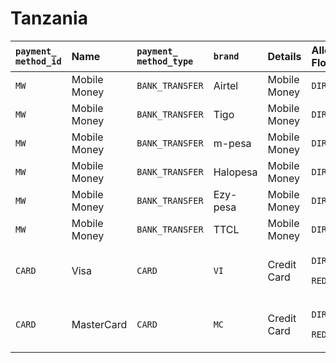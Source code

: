 # Tanzania



<table>
  <thead>
    <tr>
      <th style="text-align:left"><code>payment_</code>
        <br /><code>method_id</code>
      </th>
      <th style="text-align:left"><b>Name</b>
      </th>
      <th style="text-align:left"><code>payment_<br />method_type</code>
      </th>
      <th style="text-align:left"><code>brand</code>
      </th>
      <th style="text-align:left"><b>Details</b>
      </th>
      <th style="text-align:left">Allowed Flows</th>
      <th style="text-align:left"><b>Logo</b>
      </th>
      <th style="text-align:left"></th>
      <th style="text-align:left"></th>
    </tr>
  </thead>
  <tbody>
    <tr>
      <td style="text-align:left"><code>MW</code>
      </td>
      <td style="text-align:left">Mobile Money</td>
      <td style="text-align:left"><code>BANK_TRANSFER</code>
      </td>
      <td style="text-align:left">Airtel</td>
      <td style="text-align:left">Mobile Money</td>
      <td style="text-align:left"><code>DIRECT</code>
      </td>
      <td style="text-align:left">&#x200B;<a href="https://static.dlocal.com/images/providers/FW_AT.png">https://static.dlocal.com/images/providers/FW_AT.png</a>
      </td>
      <td style="text-align:left"></td>
      <td style="text-align:left"></td>
    </tr>
    <tr>
      <td style="text-align:left"><code>MW</code>
      </td>
      <td style="text-align:left">Mobile Money</td>
      <td style="text-align:left"><code>BANK_TRANSFER</code>
      </td>
      <td style="text-align:left">Tigo</td>
      <td style="text-align:left">Mobile Money</td>
      <td style="text-align:left"><code>DIRECT</code>
      </td>
      <td style="text-align:left">&#x200B;</td>
      <td style="text-align:left"></td>
      <td style="text-align:left"></td>
    </tr>
    <tr>
      <td style="text-align:left"><code>MW</code>
      </td>
      <td style="text-align:left">Mobile Money</td>
      <td style="text-align:left"><code>BANK_TRANSFER</code>
      </td>
      <td style="text-align:left">m-pesa</td>
      <td style="text-align:left">Mobile Money</td>
      <td style="text-align:left"><code>DIRECT</code>
      </td>
      <td style="text-align:left">&#x200B;<a href="https://static.dlocal.com/images/providers/FW_MP.jpg">https://static.dlocal.com/images/providers/FW_MP.jpg</a>
      </td>
      <td style="text-align:left"></td>
      <td style="text-align:left"></td>
    </tr>
    <tr>
      <td style="text-align:left"><code>MW</code>
      </td>
      <td style="text-align:left">Mobile Money</td>
      <td style="text-align:left"><code>BANK_TRANSFER</code>
      </td>
      <td style="text-align:left">Halopesa</td>
      <td style="text-align:left">Mobile Money</td>
      <td style="text-align:left"><code>DIRECT</code>
      </td>
      <td style="text-align:left">&#x200B;</td>
      <td style="text-align:left"></td>
      <td style="text-align:left"></td>
    </tr>
    <tr>
      <td style="text-align:left"><code>MW</code>
      </td>
      <td style="text-align:left">Mobile Money</td>
      <td style="text-align:left"><code>BANK_TRANSFER</code>
      </td>
      <td style="text-align:left">Ezy-pesa</td>
      <td style="text-align:left">Mobile Money</td>
      <td style="text-align:left"><code>DIRECT</code>
      </td>
      <td style="text-align:left">&#x200B;</td>
      <td style="text-align:left"></td>
      <td style="text-align:left"></td>
    </tr>
    <tr>
      <td style="text-align:left"><code>MW</code>
      </td>
      <td style="text-align:left">Mobile Money</td>
      <td style="text-align:left"><code>BANK_TRANSFER</code>
      </td>
      <td style="text-align:left">TTCL</td>
      <td style="text-align:left">Mobile Money</td>
      <td style="text-align:left"><code>DIRECT</code>
      </td>
      <td style="text-align:left">&#x200B;</td>
      <td style="text-align:left"></td>
      <td style="text-align:left"></td>
    </tr>
    <tr>
      <td style="text-align:left"><code>CARD</code>
      </td>
      <td style="text-align:left">Visa</td>
      <td style="text-align:left"><code>CARD</code>
      </td>
      <td style="text-align:left"><code>VI</code>
      </td>
      <td style="text-align:left">Credit Card</td>
      <td style="text-align:left">
        <p><code>DIRECT</code>
        </p>
        <p><code>REDIRECT</code>
        </p>
      </td>
      <td style="text-align:left"><a href="https://static.dlocal.com/images/providers/Visa_logo.png">&#x200B;https://pay.dlocal.com/views/2.0/images/payments/VI.png&#x200B;</a>
      </td>
      <td style="text-align:left"></td>
      <td style="text-align:left"></td>
    </tr>
    <tr>
      <td style="text-align:left"><code>CARD</code>
      </td>
      <td style="text-align:left">MasterCard</td>
      <td style="text-align:left"><code>CARD</code>
      </td>
      <td style="text-align:left"><code>MC</code>
      </td>
      <td style="text-align:left">Credit Card</td>
      <td style="text-align:left">
        <p><code>DIRECT</code>
        </p>
        <p><code>REDIRECT</code>
        </p>
      </td>
      <td style="text-align:left">&#x200B;<a href="https://static.dlocal.com/images/providers/master.png

">https://pay.dlocal.com/views/2.0/images/payments/MC.png&#x200B;</a>
      </td>
      <td style="text-align:left"></td>
      <td style="text-align:left"></td>
    </tr>
  </tbody>
</table>



